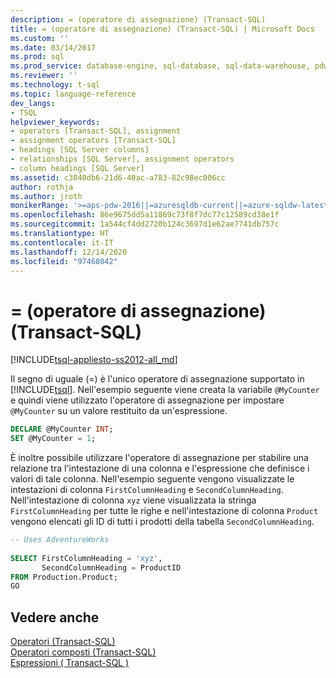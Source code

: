 ```yaml
---
description: = (operatore di assegnazione) (Transact-SQL)
title: = (operatore di assegnazione) (Transact-SQL) | Microsoft Docs
ms.custom: ''
ms.date: 03/14/2017
ms.prod: sql
ms.prod_service: database-engine, sql-database, sql-data-warehouse, pdw
ms.reviewer: ''
ms.technology: t-sql
ms.topic: language-reference
dev_langs:
- TSQL
helpviewer_keywords:
- operators [Transact-SQL], assignment
- assignment operators [Transact-SQL]
- headings [SQL Server columns]
- relationships [SQL Server], assignment operators
- column headings [SQL Server]
ms.assetid: c3040db6-21d6-40ac-a783-82c98ec006cc
author: rothja
ms.author: jroth
monikerRange: '>=aps-pdw-2016||=azuresqldb-current||=azure-sqldw-latest||>=sql-server-2016||>=sql-server-linux-2017||=azuresqldb-mi-current'
ms.openlocfilehash: 86e9675dd5a11869c73f8f7dc77c12589cd38e1f
ms.sourcegitcommit: 1a544cf4dd2720b124c3697d1e62ae7741db757c
ms.translationtype: HT
ms.contentlocale: it-IT
ms.lasthandoff: 12/14/2020
ms.locfileid: "97468042"
---
```

# <a name="-assignment-operator-transact-sql"></a>= (operatore di assegnazione) (Transact-SQL)
[!INCLUDE[tsql-appliesto-ss2012-all_md](../../includes/tsql-appliesto-ss2012-all-md.md)]

  Il segno di uguale (=) è l'unico operatore di assegnazione supportato in [!INCLUDE[tsql](../../includes/tsql-md.md)]. Nell'esempio seguente viene creata la variabile `@MyCounter` e quindi viene utilizzato l'operatore di assegnazione per impostare `@MyCounter` su un valore restituito da un'espressione.  
  
```sql  
DECLARE @MyCounter INT;  
SET @MyCounter = 1;  
```  
  
 È inoltre possibile utilizzare l'operatore di assegnazione per stabilire una relazione tra l'intestazione di una colonna e l'espressione che definisce i valori di tale colonna. Nell'esempio seguente vengono visualizzate le intestazioni di colonna `FirstColumnHeading` e `SecondColumnHeading`. Nell'intestazione di colonna `xyz` viene visualizzata la stringa `FirstColumnHeading` per tutte le righe e nell'intestazione di colonna `Product` vengono elencati gli ID di tutti i prodotti della tabella `SecondColumnHeading`.  
  
```sql  
-- Uses AdventureWorks  
  
SELECT FirstColumnHeading = 'xyz',  
       SecondColumnHeading = ProductID  
FROM Production.Product;  
GO  
```  
  
## <a name="see-also"></a>Vedere anche  
 [Operatori &#40;Transact-SQL&#41;](../../t-sql/language-elements/operators-transact-sql.md)   
 [Operatori composti &#40;Transact-SQL&#41;](../../t-sql/language-elements/compound-operators-transact-sql.md)   
 [Espressioni &#40; Transact-SQL &#41;](../../t-sql/language-elements/expressions-transact-sql.md)  
  
  

